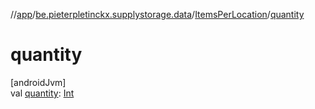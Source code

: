 //[app](../../../index.md)/[be.pieterpletinckx.supplystorage.data](../index.md)/[ItemsPerLocation](index.md)/[quantity](quantity.md)

# quantity

[androidJvm]\
val [quantity](quantity.md): [Int](https://kotlinlang.org/api/latest/jvm/stdlib/kotlin/-int/index.html)

